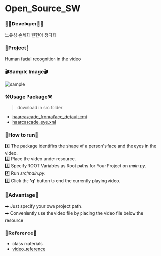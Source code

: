 # Open_Source_SW
### 👨‍💻Developer👩‍💻 <br>
노유성 손세희 원현아 정다희


### 🎯Project🎯 <br>
Human facial recognition in the video


### 🎬Sample Image🎬 <br>
![sample](https://github.com/USEONGEE/Open_Source_SW/assets/68580694/8fa4a4d5-f203-45ab-9149-62a3609a6565)


### ⚒️Usage Package⚒️ <br>
> download in src folder
- [haarcascade_frontalface_default.xml](https://github.com/opencv/opencv/blob/master/data/haarcascades/haarcascade_frontalface_default.xml) <br>
- [haarcascade_eye.xml](https://github.com/opencv/opencv/blob/master/data/haarcascades/haarcascade_eye.xml)


### 📃How to run📃 <br>
1️⃣ The package identifies the shape of a person's face and the eyes in the video. <br>
2️⃣ Place the video under resource. <br>
3️⃣ Specify ROOT Variables as Root paths for Your Project on *main.py*. <br>
4️⃣ Run *src/main.py*. <br>
5️⃣ Click the **'q'** button to end the currently playing video. <br>


### 🌈Advantage🌈 <br>
➡️ Just specify your own project path. <br>
➡️ Conveniently use the video file by placing the video file below the resource 


### 🔗Reference🔗 <br>
- class materials <br>
- [video_reference](https://www.pexels.com)